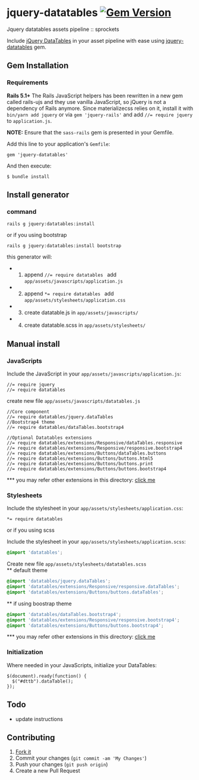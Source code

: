 # jquery-datatables [![Gem Version](https://badge.fury.io/rb/jquery-datatables.svg)](http://badge.fury.io/rb/jquery-datatables)
Jquery datatables assets pipeline :: sprockets

Include [jQuery DataTables](http://www.datatables.net/) in your asset pipeline with ease using [jquery-datatables](https://rubygems.org/gems/jquery-datatables) gem.

## Gem Installation

### Requirements

**Rails 5.1+**
The Rails JavaScript helpers has been rewritten in a new gem called rails-ujs and they use vanilla JavaScript, so jQuery is not a dependency of Rails anymore. Since materializecss relies on it, install it with ```bin/yarn add jquery``` or via ```gem 'jquery-rails'```  and add ```//= require jquery``` to ```application.js```. 

**NOTE:** Ensure that the `sass-rails` gem is presented in your Gemfile.


Add this line to your application's `Gemfile`:

```
gem 'jquery-datatables'
```

And then execute:

    $ bundle install

## Install generator

### command
``` 
rails g jquery:datatables:install 

```

or if you using bootstrap

``` 
rails g jquery:datatables:install bootstrap 

```

this generator will: 
  -  1. append ```//= require datatables ``` add `app/assets/javascripts/application.js`
  -  2. append ```*= require datatables ``` add `app/assets/stylesheets/application.css`
  -  3. create datatable.js  in ```app/assets/javascripts/```
  -  4. create datatable.scss in  ```app/assets/stylesheets/```

## Manual install

### JavaScripts

Include the JavaScript in your `app/assets/javascripts/application.js`:
```
//= require jquery
//= require datatables

```
create new file `app/assets/javascripts/datatables.js`
```
//Core component
//= require datatables/jquery.dataTables
//Bootstrap4 theme
//= require datatables/dataTables.bootstrap4

//Optional Datatables extensions
//= require datatables/extensions/Responsive/dataTables.responsive
//= require datatables/extensions/Responsive/responsive.bootstrap4
//= require datatables/extensions/Buttons/dataTables.buttons
//= require datatables/extensions/Buttons/buttons.html5
//= require datatables/extensions/Buttons/buttons.print
//= require datatables/extensions/Buttons/buttons.bootstrap4

```
*** you may refer other extensions in this directory: [click me](https://github.com/mkhairi/jquery-datatables/tree/master/app/assets/javascripts/datatables/extensions)

### Stylesheets
Include the stylesheet in your `app/assets/stylesheets/application.css`:
```
*= require datatables
```

or if you using scss

Include the stylesheet in your `app/assets/stylesheets/application.scss`:
```scss
@import 'datatables';
```

Create new file `app/assets/stylesheets/datatables.scss`
<br>
** default theme
```scss
@import 'datatables/jquery.dataTables';
@import 'datatables/extensions/Responsive/responsive.dataTables';
@import 'datatables/extensions/Buttons/buttons.dataTables';
```
** if using boostrap theme
```scss
@import 'datatables/dataTables.bootstrap4';
@import 'datatables/extensions/Responsive/responsive.bootstrap4';
@import 'datatables/extensions/Buttons/buttons.bootstrap4';

```
*** you may refer other extensions in this directory: [click me](https://github.com/mkhairi/jquery-datatables/tree/master/app/assets/stylesheets/datatables/extensions)


### Initialization

Where needed in your JavaScripts, initialize your DataTables:

```
$(document).ready(function() {
  $("#dttb").dataTable();
});
```

## Todo
 - update instructions

## Contributing

1. [Fork it]( https://github.com/mkhairi/jquery-datatables/fork)
2. Commit your changes (`git commit -am 'My Changes'`)
3. Push your changes (`git push origin`)
5. Create a new Pull Request
